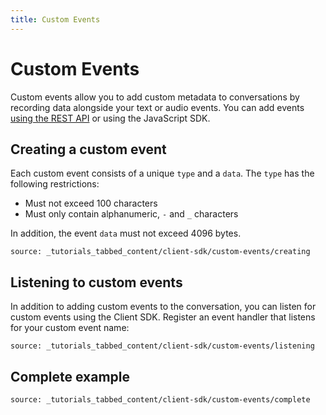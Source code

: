 ```yaml
---
title: Custom Events
---
```


# Custom Events

Custom events allow you to add custom metadata to conversations by recording data alongside your text or audio events. You can add events [using the REST API](/conversation/code-snippets/event/create-custom-event) or using the JavaScript SDK.

## Creating a custom event

Each custom event consists of a unique `type` and a `data`. The `type` has the following restrictions:

* Must not exceed 100 characters
* Must only contain alphanumeric, `-` and `_` characters

In addition, the event `data` must not exceed 4096 bytes.

```tabbed_content
source: _tutorials_tabbed_content/client-sdk/custom-events/creating
```

## Listening to custom events

In addition to adding custom events to the conversation, you can listen for custom events using the Client SDK. Register an event handler that listens for your custom event name:

```tabbed_content
source: _tutorials_tabbed_content/client-sdk/custom-events/listening
```

## Complete example

```tabbed_content
source: _tutorials_tabbed_content/client-sdk/custom-events/complete
```

